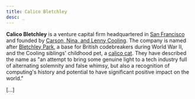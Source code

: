 ```yaml
---
title: Calico Bletchley
desc: _
---
```

**Calico Bletchley** is a venture capital firm headquartered in [San Francisco]() and founded by [Carson, Nina, and Lenny Cooling](). The company is named after [Bletchley Park](), a base for British codebreakers during World War II, and the Cooling siblings' childhood pet, a [calico cat](). They have described the name as "an attempt to bring some genuine light to a tech industry full of alternating solemnity and false whimsy, but also a recognition of computing's history and potential to have significant positive impact on the world."

[...]
